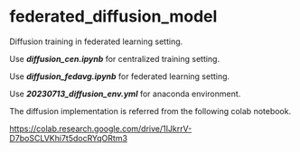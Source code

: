# federated_diffusion_model
Diffusion training in federated learning setting.

Use _**diffusion_cen.ipynb**_ for centralized training setting.

Use _**diffusion_fedavg.ipynb**_ for federated learning setting.

Use _**20230713_diffusion_env.yml**_ for anaconda environment.

The diffusion implementation is referred from the following colab notebook.

https://colab.research.google.com/drive/1IJkrrV-D7boSCLVKhi7t5docRYqORtm3


